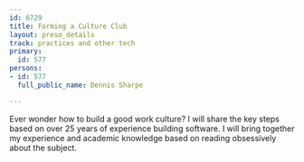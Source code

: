 ```yaml
---
id: 6729
title: Forming a Culture Club
layout: preso_details
track: practices and other tech
primary:
  id: 577
persons:
- id: 577
  full_public_name: Dennis Sharpe

---
```

Ever wonder how to build a good work culture? I will share the key steps based on over 25 years of experience building software. I will bring together my experience and academic knowledge based on reading obsessively about the subject.